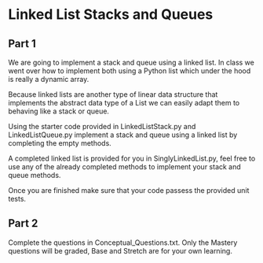 # Linked List Stacks and Queues

## Part 1

We are going to implement a stack and queue using a linked list. In class we went over how to implement both using a Python list which under the hood is really a dynamic array. 

Because linked lists are another type of linear data structure that implements the abstract data type of a List we can easily adapt them to behaving like a stack or queue. 

Using the starter code provided in LinkedListStack.py and LinkedListQueue.py implement a stack and queue using a linked list by completing the empty methods.

A completed linked list is provided for you in SinglyLinkedList.py, feel free to use any of the already completed methods to implement your stack and queue methods.

Once you are finished make sure that your code passess the provided unit tests. 

## Part 2

Complete the questions in Conceptual_Questions.txt. Only the Mastery questions will be graded, Base and Stretch are for your own learning.

